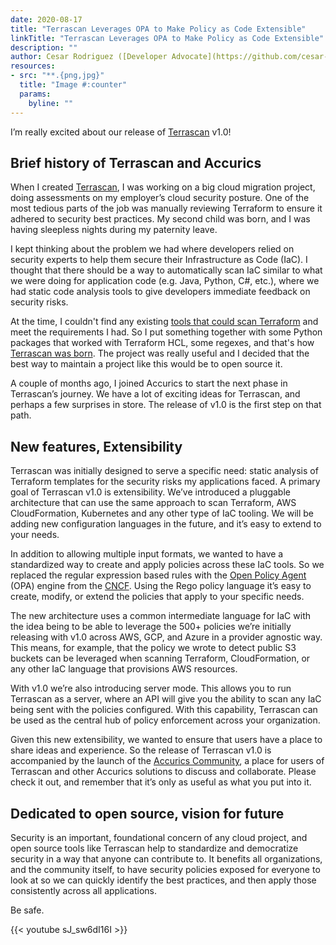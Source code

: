 ```yaml
---
date: 2020-08-17
title: "Terrascan Leverages OPA to Make Policy as Code Extensible"
linkTitle: "Terrascan Leverages OPA to Make Policy as Code Extensible"
description: ""
author: Cesar Rodriguez ([Developer Advocate](https://github.com/cesar-rodriguez))
resources:
- src: "**.{png,jpg}"
  title: "Image #:counter"
  params:
    byline: ""
---
```

I’m really excited about our release of [Terrascan](https://github.com/accurics/terrascan) v1.0!

## Brief history of Terrascan and Accurics

When I created [Terrascan](https://github.com/accurics/terrascan), I was working on a big cloud migration project, doing assessments on my employer’s cloud security posture.  One of the most tedious parts of the job was manually reviewing Terraform to ensure it adhered to security best practices. My second child was born, and I was having sleepless nights during my paternity leave.  

I kept thinking about the problem we had where developers relied on security experts to help them secure their Infrastructure as Code (IaC). I thought that there should be a way to automatically scan IaC similar to what we were doing for application code (e.g. Java, Python, C#, etc.), where we had static code analysis tools to give developers immediate feedback on security risks.  

At the time, I couldn't find any existing [tools that could scan Terraform](https://www.accurics.com/integrations/terraform/) and meet the requirements I had.  So I put something together with some Python packages that worked with Terraform HCL, some regexes, and that's how [Terrascan was born](https://runterrascan.io/blog/2020/06/24/securing-infrastructure-as-code-using-terrascan/).  The project was really useful and I decided that the best way to maintain a project like this would be to open source it. 

A couple of months ago, I joined Accurics to start the next phase in Terrascan’s journey. We have a lot of exciting ideas for Terrascan, and perhaps a few surprises in store.  The release of v1.0 is the first step on that path.

## New features, Extensibility

Terrascan was initially designed to serve a specific need: static analysis of Terraform templates for the security risks my applications faced. A primary goal of Terrascan v1.0 is extensibility.  We’ve introduced a pluggable architecture that can use the same approach to scan Terraform, AWS CloudFormation, Kubernetes and any other type of IaC tooling.  We will be adding new configuration languages in the future, and it’s easy to extend to your needs.

In addition to allowing multiple input formats, we wanted to have a standardized way to create and apply policies across these IaC tools. So we replaced the regular expression based rules with the [Open Policy Agent](https://www.openpolicyagent.org/) (OPA) engine from the [CNCF](https://www.cncf.io/).  Using the Rego policy language it’s easy to create, modify, or extend the policies that apply to your specific needs.

The new architecture uses a common intermediate language for IaC with the idea being to be able to leverage the 500+ policies we’re initially releasing with v1.0 across AWS, GCP, and Azure in a provider agnostic way. This means, for example, that the policy we wrote to detect public S3 buckets can be leveraged when scanning Terraform, CloudFormation, or any other IaC language that provisions AWS resources. 

With v1.0 we’re also introducing server mode. This allows you to run Terrascan as a server, where an API will give you the ability to scan any IaC being sent with the policies configured. With this capability, Terrascan can be used as the central hub of policy enforcement across your organization. 

Given this new extensibility, we wanted to ensure that users have a place to share ideas and experience.  So the release of Terrascan v1.0 is accompanied by the launch of the [Accurics Community](https://discord.gg/accurics-community), a place for users of Terrascan and other Accurics solutions to discuss and collaborate.  Please check it out, and remember that it’s only as useful as what you put into it.

## Dedicated to open source, vision for future

Security is an important, foundational concern of any cloud project, and open source tools like Terrascan help to standardize and democratize security in a way that anyone can contribute to.  It benefits all organizations, and the community itself, to have security policies exposed for everyone to look at so we can quickly identify the best practices, and then apply those consistently across all applications.

Be safe.

{{< youtube sJ_sw6dI16I >}}
